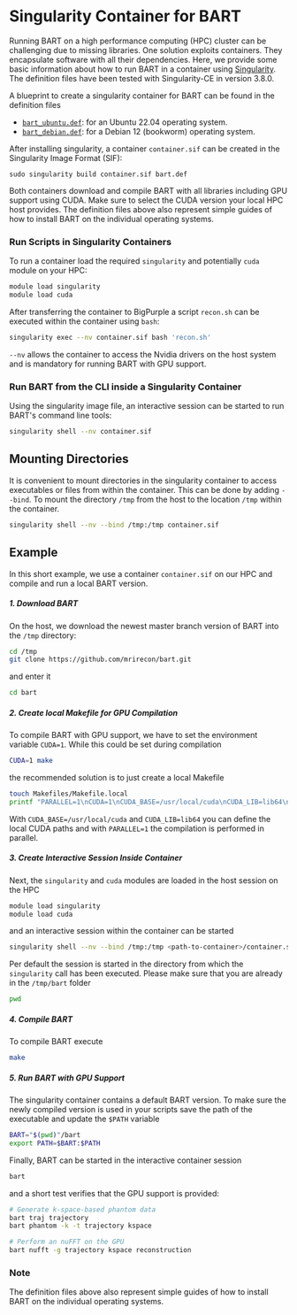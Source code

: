 # Singularity Container for BART

Running BART on a high performance computing (HPC) cluster can be challenging due to missing libraries.
One solution exploits containers. They encapsulate software with all their dependencies.
Here, we provide some basic information about how to run BART in a container using [Singularity](https://sylabs.io/singularity/).
The definition files have been tested with Singularity-CE in version 3.8.0.

A blueprint to create a singularity container for BART can be found in the definition files
* [`bart_ubuntu.def`](bart_ubuntu.def): for an Ubuntu 22.04 operating system. 
* [`bart_debian.def`](bart_debian.def): for a Debian 12 (bookworm) operating system.

After installing singularity, a container `container.sif` can be created in the Singularity Image Format (SIF):
```code
sudo singularity build container.sif bart.def
```

Both containers download and compile BART with all libraries including GPU support using CUDA.
Make sure to select the CUDA version your local HPC host provides.
The definition files above also represent simple guides of how to install BART on the individual operating systems.

### Run Scripts in Singularity Containers

To run a container load the required `singularity` and potentially `cuda` module on your HPC:
```bash
module load singularity
module load cuda
```
After transferring the container to BigPurple a script `recon.sh` can be executed within the container using `bash`:
```bash
singularity exec --nv container.sif bash 'recon.sh'
```
`--nv` allows the container to access the Nvidia drivers on the host system and is mandatory for running BART with GPU support.

### Run BART from the CLI inside a Singularity Container
Using the singularity image file, an interactive session can be started to run BART's command line tools:
```bash
singularity shell --nv container.sif
```

## Mounting Directories
It is convenient to mount directories in the singularity container to access executables or files from within the container.
This can be done by adding `--bind`. To mount the directory `/tmp` from the host to the location `/tmp` within the container.
```bash
singularity shell --nv --bind /tmp:/tmp container.sif
```

## Example
In this short example, we use a container `container.sif` on our HPC and compile and run a local BART version.

##### 1. Download BART
On the host, we download the newest master branch version of BART into the `/tmp` directory:
```bash
cd /tmp
git clone https://github.com/mrirecon/bart.git
```
and enter it
```bash
cd bart
```

##### 2. Create local Makefile for GPU Compilation
To compile BART with GPU support, we have to set the environment variable `CUDA=1`.
While this could be set during compilation
```bash
CUDA=1 make
```
the recommended solution is to just create a local Makefile
```bash
touch Makefiles/Makefile.local
printf "PARALLEL=1\nCUDA=1\nCUDA_BASE=/usr/local/cuda\nCUDA_LIB=lib64\n" > Makefiles/Makefile.local
```
With `CUDA_BASE=/usr/local/cuda` and `CUDA_LIB=lib64` you can define the local CUDA paths and with `PARALLEL=1` the compilation is performed in parallel.

##### 3. Create Interactive Session Inside Container
Next, the `singularity` and `cuda` modules are loaded in the host session on the HPC
```bash
module load singularity
module load cuda
```
and an interactive session within the container can be started
```bash
singularity shell --nv --bind /tmp:/tmp <path-to-container>/container.sif
```
Per default the session is started in the directory from which the `singularity` call has been executed.
Please make sure that you are already in the `/tmp/bart` folder
```bash
pwd
```

##### 4. Compile BART
To compile BART execute
```bash
make
```

##### 5. Run BART with GPU Support
The singularity container contains a default BART version. To make sure the newly compiled version is used in your scripts save the path of the executable and update the `$PATH` variable
```bash
BART="$(pwd)"/bart
export PATH=$BART:$PATH
```

Finally, BART can be started in the interactive container session
```bash
bart
```
and a short test verifies that the GPU support is provided:
```bash
# Generate k-space-based phantom data
bart traj trajectory
bart phantom -k -t trajectory kspace

# Perform an nuFFT on the GPU
bart nufft -g trajectory kspace reconstruction
```

### Note
The definition files above also represent simple guides of how to install BART on the individual operating systems.
